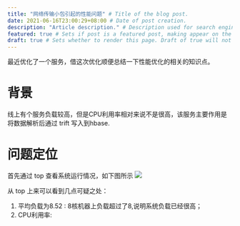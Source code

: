 ```yaml
---
title: "网络传输小包引起的性能问题" # Title of the blog post.
date: 2021-06-16T23:00:29+08:00 # Date of post creation.
description: "Article description." # Description used for search engine.
featured: true # Sets if post is a featured post, making appear on the home page side bar.
draft: true # Sets whether to render this page. Draft of true will not be rendered.
---
```

最近优化了一个服务，借这次优化顺便总结一下性能优化的相关的知识点。
# 背景
线上有个服务负载较高，但是CPU利用率相对来说不是很高，该服务主要作用是将数据解析后通过 trift 写入到hbase.
# 问题定位
首先通过 top 查看系统运行情况，如下图所示
![](/issues/performance/top.png)

从 top 上来可以看到几点可疑之处：
1. 平均负载为8.52 : 8核机器上负载超过了8,说明系统负载已经很高；
2. CPU利用率: 


# 

